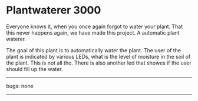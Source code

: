 # Plantwaterer 3000

Everyone knows it, when you once again forgot to water your plant. That this never happens again, we have made this project. A automatic plant waterer.

The goal of this plant is to automatically water the plant. The user of the plant is indicated by various LEDs, what is the level of moisture in the soil of the plant.
This is not all tho. There is also another led that showes if the user should fill up the water.

---
bugs: none

---
